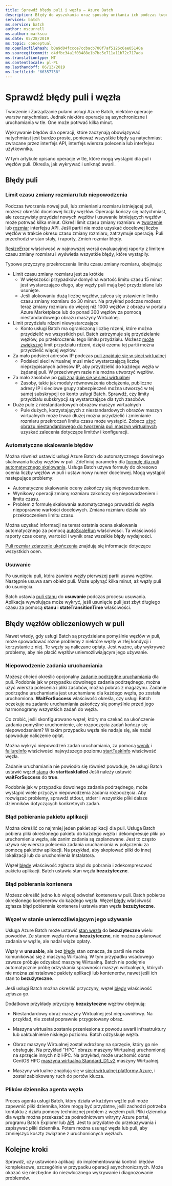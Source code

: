 ```yaml
---
title: Sprawdź błędy puli i węzła — Azure Batch
description: Błędy do wyszukania oraz sposoby unikania ich podczas tworzenia pul i węzłów
services: batch
ms.service: batch
author: mscurrell
ms.author: markscu
ms.date: 05/28/2019
ms.topic: conceptual
ms.openlocfilehash: b0a9d04fccce7ccbacb700f7af5126c6ae05140a
ms.sourcegitcommit: d4dfbc34a1f03488e1b7bc5e711a11b72c717ada
ms.translationtype: MT
ms.contentlocale: pl-PL
ms.lasthandoff: 06/13/2019
ms.locfileid: "66357758"
---
```

# <a name="check-for-pool-and-node-errors"></a>Sprawdź błędy puli i węzła

Tworzenie i Zarządzanie pulami usługi Azure Batch, niektóre operacje warstw natychmiast. Jednak niektóre operacje są asynchroniczne i uruchamiania w tle. One może potrwać kilka minut.

Wykrywanie błędów dla operacji, które zaczynają obowiązywać natychmiast jest bardzo proste, ponieważ wszystkie błędy są natychmiast zwracane przez interfejs API, interfejs wiersza polecenia lub interfejsu użytkownika.

W tym artykule opisano operacje w tle, które mogą wystąpić dla pul i węzłów puli. Określa, jak wykrywać i uniknąć awarii.

## <a name="pool-errors"></a>Błędy puli

### <a name="resize-timeout-or-failure"></a>Limit czasu zmiany rozmiaru lub niepowodzenia

Podczas tworzenia nowej puli, lub zmienianiu rozmiaru istniejącej puli, możesz określić docelowej liczby węzłów.  Operacja kończy się natychmiast, ale rzeczywisty przydział nowych węzłów i usuwanie istniejących węzłów może potrwać kilka minut.  Określ limit czasu zmiany rozmiaru w [tworzenie](https://docs.microsoft.com/rest/api/batchservice/pool/add) lub [rozmiar](https://docs.microsoft.com/rest/api/batchservice/pool/resize) interfejsu API. Jeśli partii nie może uzyskać docelowej liczby węzłów w trakcie okresu czasu zmiany rozmiaru, zatrzymuje operację. Puli przechodzi w stan stały, i raporty, Zmień rozmiar błędy.

[ResizeError](https://docs.microsoft.com/rest/api/batchservice/pool/get#resizeerror) właściwość w najnowszej wersji ewaluacyjnej raporty z limitem czasu zmiany rozmiaru i wyświetla wszystkie błędy, które wystąpiły.

Typowe przyczyny przekroczenia limitu czasu zmiany rozmiaru, obejmują:

- Limit czasu zmiany rozmiaru jest za krótkie
  - W większości przypadków domyślna wartość limitu czasu 15 minut jest wystarczająco długo, aby węzły puli mają być przydzielane lub usunięte.
  - Jeśli alokowaniu dużą liczbę węzłów, zaleca się ustawienie limitu czasu zmiany rozmiaru do 30 minut. Na przykład podczas możesz teraz zmiany rozmiaru do więcej niż 1000 węzłów z obrazu w portalu Azure Marketplace lub do ponad 300 węzłów za pomocą niestandardowego obrazu maszyny Wirtualnej.
- Limit przydziału rdzeni niewystarczające
  - Konto usługi Batch ma ograniczoną liczbę rdzeni, które można przydzielić we wszystkich pul. Batch zatrzymuje się przydzielanie węzłów, po przekroczeniu tego limitu przydziału. Możesz [może zwiększyć](https://docs.microsoft.com/azure/batch/batch-quota-limit) limit przydziału rdzeni, dzięki czemu tej partii można przydzielić więcej węzłów.
- Za mało podsieci adresów IP podczas [puli znajduje się w sieci wirtualnej](https://docs.microsoft.com/azure/batch/batch-virtual-network)
  - Podsieci sieci wirtualnej musi mieć wystarczającą liczbę nieprzypisanych adresów IP, aby przydzielić do każdego węzła w żądanej puli. W przeciwnym razie nie można utworzyć węzłów.
- Za mało zasobów po [puli znajduje się w sieci wirtualnej](https://docs.microsoft.com/azure/batch/batch-virtual-network)
  - Zasoby, takie jak moduły równoważenia obciążenia, publiczne adresy IP i sieciowe grupy zabezpieczeń można utworzyć w tej samej subskrypcji co konto usługi Batch. Sprawdź, czy limity przydziału subskrypcji są wystarczające dla tych zasobów.
- Duże pule z niestandardowych obrazów maszyn wirtualnych
  - Pule dużych, korzystających z niestandardowych obrazów maszyn wirtualnych może trwać dłużej można przydzielić i zmienianie rozmiaru przekroczeń limitu czasu może wystąpić.  Zobacz [użyć obrazu niestandardowego do tworzenia puli maszyn wirtualnych](https://docs.microsoft.com/azure/batch/batch-custom-images) uzyskać zalecenia dotyczące limitów i konfiguracji.

### <a name="automatic-scaling-failures"></a>Automatyczne skalowanie błędów

Można również ustawić usługi Azure Batch do automatycznego dowolnego skalowania liczby węzłów w puli. Zdefiniuj parametry dla [formułę dla puli automatycznego skalowania](https://docs.microsoft.com/azure/batch/batch-automatic-scaling). Usługa Batch używa formuły do okresowo ocenia liczby węzłów w puli i ustaw nowy numer docelowej. Mogą wystąpić następujące problemy:

- Automatyczne skalowanie oceny zakończy się niepowodzeniem.
- Wynikowy operacji zmiany rozmiaru zakończy się niepowodzeniem i limitu czasu.
- Problem z formułę skalowania automatycznego prowadzi do węzła niepoprawne wartości docelowych. Zmiana rozmiaru działa lub przekroczeniem limitu czasu.

Można uzyskać informacji na temat ostatnia ocena skalowania automatycznego za pomocą [autoScaleRun](https://docs.microsoft.com/rest/api/batchservice/pool/get#autoscalerun) właściwości. Ta właściwość raporty czas oceny, wartości i wynik oraz wszelkie błędy wydajności.

[Puli rozmiar zdarzenie ukończenia](https://docs.microsoft.com/azure/batch/batch-pool-resize-complete-event) znajdują się informacje dotyczące wszystkich ocen.

### <a name="delete"></a>Usuwanie

Po usunięciu puli, która zawiera węzły pierwszej partii usuwa węzłów. Następnie usuwa sam obiekt puli. Może upłynąć kilka minut, aż węzły puli do usunięcia.

Batch ustawia [puli stanu](https://docs.microsoft.com/rest/api/batchservice/pool/get#poolstate) do **usuwanie** podczas procesu usuwania. Aplikacja wywołująca może wykryć, jeśli usunięcie puli jest zbyt długiego czasu za pomocą **stanu** i **stateTransitionTime** właściwości.

## <a name="pool-compute-node-errors"></a>Błędy węzłów obliczeniowych w puli

Nawet wtedy, gdy usługi Batch są przydzielane pomyślnie węzłów w puli, może spowodować różne problemy z niektóre węzły w złej kondycji i korzystanie z niej. Te węzły są naliczane opłaty. Jest ważne, aby wykrywać problemy, aby nie płacić węzłów uniemożliwiającym jego używanie.

### <a name="start-task-failure"></a>Niepowodzenie zadania uruchamiania

Możesz chcieć określić opcjonalny [zadanie podrzędne uruchamiania](https://docs.microsoft.com/rest/api/batchservice/pool/add#starttask) dla puli. Podobnie jak w przypadku dowolnego zadania podrzędnego, można użyć wiersza polecenia i pliki zasobów, można pobrać z magazynu. Zadanie podrzędne uruchamiania jest uruchamiane dla każdego węzła, po została uruchomiona. **WaitForSuccess** właściwość określa, czy usługi Batch oczekuje na zadanie uruchamiania zakończy się pomyślnie przed jego harmonogramy wszystkich zadań do węzła.

Co zrobić, jeśli skonfigurowano węzeł, który ma czekać na ukończenie zadania pomyślne uruchomienie, ale rozpoczęcia zadań kończy się niepowodzeniem? W takim przypadku węzła nie nadaje się, ale nadal spowoduje naliczenie opłat.

Można wykryć niepowodzeń zadań uruchamiania, za pomocą [wynik](https://docs.microsoft.com/rest/api/batchservice/computenode/get#taskexecutionresult) i [failureInfo](https://docs.microsoft.com/rest/api/batchservice/computenode/get#taskfailureinformation) właściwości najwyższego poziomu [startTaskInfo](https://docs.microsoft.com/rest/api/batchservice/computenode/get#starttaskinformation) właściwość węzła.

Zadanie uruchamiania nie powiodło się również powoduje, że usługi Batch ustawić węzeł [stanu](https://docs.microsoft.com/rest/api/batchservice/computenode/get#computenodestate) do **starttaskfailed** Jeśli należy ustawić **waitForSuccess** do **true**.

Podobnie jak w przypadku dowolnego zadania podrzędnego, może wystąpić wiele przyczyn niepowodzenia zadania rozpoczęcia.  Aby rozwiązać problemy, sprawdź stdout, stderr i wszystkie pliki dalsze dzienników dotyczących konkretnych zadań.

### <a name="application-package-download-failure"></a>Błąd pobierania pakietu aplikacji

Można określić co najmniej jeden pakiet aplikacji dla puli. Usługa Batch pobiera pliki określonego pakietu do każdego węzła i dekompresuje pliki po uruchomieniu węzła, ale zanim zadania są zaplanowane. Jest to często używa się wiersza polecenia zadania uruchamiania w połączeniu za pomocą pakietów aplikacji. Na przykład, aby skopiować pliki do innej lokalizacji lub do uruchomienia Instalatora.

Węzeł [błędy](https://docs.microsoft.com/rest/api/batchservice/computenode/get#computenodeerror) właściwość zgłasza błąd do pobrania i zdekompresować pakietu aplikacji. Batch ustawia stan węzła **bezużyteczne**.

### <a name="container-download-failure"></a>Błąd pobierania kontenera

Możesz określić jedno lub więcej odwołań kontenera w puli. Batch pobierze określonego kontenerów do każdego węzła. Węzeł [błędy](https://docs.microsoft.com/rest/api/batchservice/computenode/get#computenodeerror) właściwość zgłasza błąd pobierania kontenera i ustawia stan węzła **bezużyteczne**.

### <a name="node-in-unusable-state"></a>Węzeł w stanie uniemożliwiającym jego używanie

Usługa Azure Batch może ustawić [stan węzła](https://docs.microsoft.com/rest/api/batchservice/computenode/get#computenodestate) do **bezużyteczne** wielu powodów. Ze stanem węzła równa **bezużyteczne**, nie można zaplanować zadania w węźle, ale nadal wiąże opłaty.

Węzły w **unsuable**, ale bez [błędy](https://docs.microsoft.com/rest/api/batchservice/computenode/get#computenodeerror) stan oznacza, że partii nie może komunikować się z maszyną Wirtualną. W tym przypadku wsadowego zawsze próbuje odzyskać maszynę Wirtualną. Batch nie podejmie automatycznie próbę odzyskania sprawności maszyn wirtualnych, których nie można zainstalować pakiety aplikacji lub kontenerów, nawet jeśli ich stan to **bezużyteczne**.

Jeśli usługi Batch można określić przyczyny, węzeł [błędy](https://docs.microsoft.com/rest/api/batchservice/computenode/get#computenodeerror) właściwość zgłasza go.

Dodatkowe przykłady przyczyny **bezużyteczne** węzłów obejmują:

- Niestandardowy obraz maszyny Wirtualnej jest nieprawidłowy. Na przykład, nie został poprawnie przygotowany obraz.

- Maszyna wirtualna zostanie przeniesiona z powodu awarii infrastruktury lub uaktualnienie niskiego poziomu. Batch odzyskuje węzła.

- Obraz maszyny Wirtualnej został wdrożony na sprzęcie, który go nie obsługuje. Na przykład "HPC" obrazu maszyny Wirtualnej uruchomionej na sprzęcie innych niż HPC. Na przykład, może uruchomić obraz CentOS HPC [maszyna wirtualna Standard_D1_v2](../virtual-machines/linux/sizes-general.md#dv2-series) maszyny Wirtualnej.

- Maszyny wirtualne znajdują się w [sieci wirtualnej platformy Azure](batch-virtual-network.md), i został zablokowany ruch do portów klucza.

### <a name="node-agent-log-files"></a>Plików dziennika agenta węzła

Proces agenta usługi Batch, który działa w każdym węźle puli może zapewnić pliki dziennika, które mogą być przydatne, jeśli zachodzi potrzeba kontaktu z działu pomocy technicznej problem z węzłem puli. Pliki dziennika dla węzła można przekazać za pośrednictwem witryny Azure portal, programu Batch Explorer lub [API](https://docs.microsoft.com/rest/api/batchservice/computenode/uploadbatchservicelogs). Jest to przydatne do przekazywania i zapisywać pliki dziennika. Potem można usunąć węzła lub puli, aby zmniejszyć koszty związane z uruchomionych węzłach.

## <a name="next-steps"></a>Kolejne kroki

Sprawdź, czy ustawiono aplikacji do implementowania kontroli błędów kompleksowe, szczególnie w przypadku operacji asynchronicznych. Może okazać się niezbędne do niezwłocznego wykrywanie i diagnozowanie problemów.
